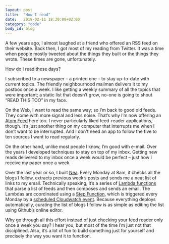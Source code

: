 ```yaml
---
layout: post
title:  "How I read"
date:   2019-02-11 18:30:00+02:00
category: "code"
body_id: blog
---
```


A few years ago, I almost laughed at a friend who offered an RSS feed on their website. Back then, I got most of my reading from Twitter. It was a time when people mostly tweeted about the things they built or the things they wrote. These times are gone, unfortunately. 

How do I read these days?

I subscribed to a newspaper – a printed one – to stay up-to-date with current topics. The friendly neighbourhood mailman delivers it to my postbox once a week. I like getting a weekly summary of all the topics that were important; a static list that doesn’t grow, no-one is going to shout “READ THIS TOO” in my face. 

On the Web, I want to read the same way; so I’m back to good old feeds. They come with more signal and less noise. That’s why I’m now offering an [Atom Feed](/atom.xml) here too. I never particularly liked feed-reader applications, though. It’s just another thing on my computer that interrupts me when I don’t want to be interrupted. And I don't need an app to follow the five to ten sources I want to read regularly.

On the other hand, unlike most people I know, I’m good with e-mail. Over the years I developed techniques to stay on top of my inbox. Getting new reads delivered to my inbox once a week would be perfect – just how I receive my paper once a week. 

Over the last year or so, I built [Nea](https://github.com/oliverroick/nea). Every Monday at 8am, it checks all the blogs I follow, extracts previous week’s posts and sends me a neat list of links to my email. Technically speaking, it’s a series of [Lambda functions](https://aws.amazon.com/de/lambda/) that parse a list of feeds and then composes and sends an email. The Lambdas are coordinated using a [Step Function](https://aws.amazon.com/step-functions/), which is triggered every Monday by a [scheduled Cloudwatch event](https://docs.aws.amazon.com/AmazonCloudWatch/latest/events/ScheduledEvents.html). Because everything deploys automatically, curating the list of blogs I follow is as simple as editing the list using Github’s online editor. 

Why go through all this effort instead of just checking your feed reader only once a week you say? I hear you, but most of the time I’m just not that disciplined. Also, it’s a lot of fun to build something just for yourself and precisely the way you want it to function.
